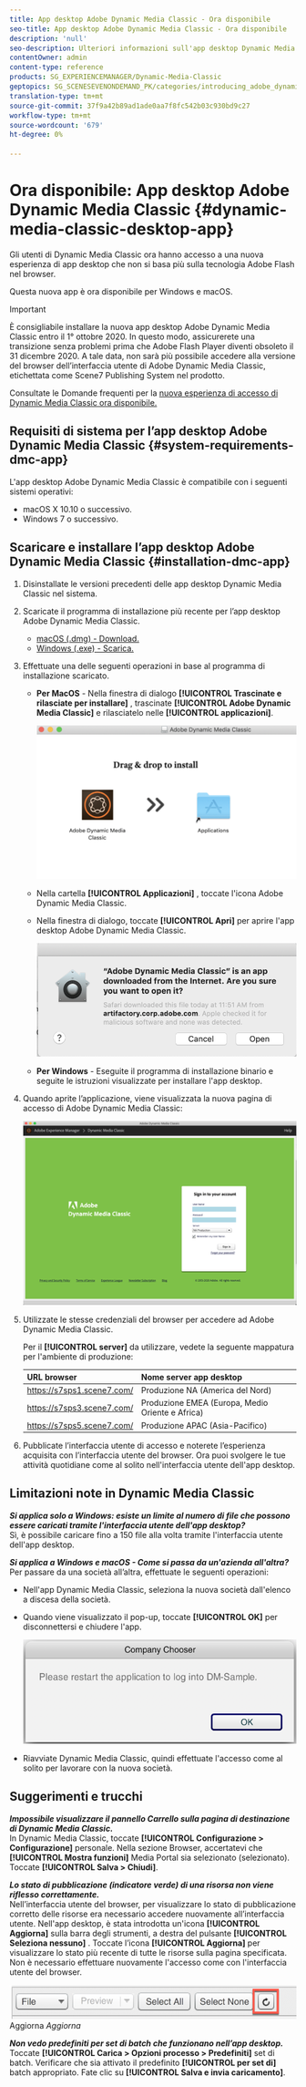 ```yaml
---
title: App desktop Adobe Dynamic Media Classic - Ora disponibile
seo-title: App desktop Adobe Dynamic Media Classic - Ora disponibile
description: 'null'
seo-description: Ulteriori informazioni sull'app desktop Dynamic Media Classic.
contentOwner: admin
content-type: reference
products: SG_EXPERIENCEMANAGER/Dynamic-Media-Classic
geptopics: SG_SCENESEVENONDEMAND_PK/categories/introducing_adobe_dynamic_media_classic
translation-type: tm+mt
source-git-commit: 37f9a42b89ad1ade0aa7f8fc542b03c930bd9c27
workflow-type: tm+mt
source-wordcount: '679'
ht-degree: 0%

---
```



# Ora disponibile: App desktop Adobe Dynamic Media Classic {#dynamic-media-classic-desktop-app}

Gli utenti di Dynamic Media Classic ora hanno accesso a una nuova esperienza di app desktop che non si basa più sulla tecnologia Adobe Flash nel browser.

Questa nuova app è ora disponibile per Windows e macOS.

>[!IMPORTANT]
>
>È consigliabile installare la nuova app desktop Adobe Dynamic Media Classic entro il 1° ottobre 2020. In questo modo, assicurerete una transizione senza problemi prima che Adobe Flash Player diventi obsoleto il 31 dicembre 2020. A tale data, non sarà più possibile accedere alla versione del browser dell’interfaccia utente di Adobe Dynamic Media Classic, etichettata come Scene7 Publishing System nel prodotto.

Consultate le Domande frequenti per la [nuova esperienza di accesso di Dynamic Media Classic ora disponibile.](/help/new-ui-2020.md)

## Requisiti di sistema per l’app desktop Adobe Dynamic Media Classic {#system-requirements-dmc-app}

L&#39;app desktop Adobe Dynamic Media Classic è compatibile con i seguenti sistemi operativi:
* macOS X 10.10 o successivo.
* Windows 7 o successivo.

## Scaricare e installare l’app desktop Adobe Dynamic Media Classic {#installation-dmc-app}

1. Disinstallate le versioni precedenti delle app desktop Dynamic Media Classic nel sistema.

1. Scaricate il programma di installazione più recente per l’app desktop Adobe Dynamic Media Classic.

   * [macOS (.dmg) - Download.](http://download.macromedia.com/dynamic-media-classic/20.20.1/adobe-dynamic-media-classic-20.20.1.dmg)
   * [Windows (.exe) - Scarica.](lhttp://download.macromedia.com/dynamic-media-classic/20.20.1/adobe-dynamic-media-classic-20.20.1.exe)

1. Effettuate una delle seguenti operazioni in base al programma di installazione scaricato.

   * **Per MacOS** - Nella finestra di dialogo **[!UICONTROL Trascinate e rilasciate per installare]** , trascinate **[!UICONTROL Adobe Dynamic Media Classic]** e rilasciatelo nelle **[!UICONTROL applicazioni]**.

      ![Installazione tramite trascinamento in macOS](/help/assets/dragondrop-install.png)

   * Nella cartella **[!UICONTROL Applicazioni]** , toccate l&#39;icona Adobe Dynamic Media Classic.
   * Nella finestra di dialogo, toccate **[!UICONTROL Apri]** per aprire l&#39;app desktop Adobe Dynamic Media Classic.

      ![Apri app scaricata](/help/assets/open-dmclassicapp.png)

   * **Per Windows** - Eseguite il programma di installazione binario e seguite le istruzioni visualizzate per installare l&#39;app desktop.

1. Quando aprite l’applicazione, viene visualizzata la nuova pagina di accesso di Adobe Dynamic Media Classic:

   ![Accesso Dynamic Media Classic](/help/assets/dmclassic-login.png)

1. Utilizzate le stesse credenziali del browser per accedere ad Adobe Dynamic Media Classic.

   Per il **[!UICONTROL server]** da utilizzare, vedete la seguente mappatura per l&#39;ambiente di produzione:

   | URL browser | Nome server app desktop |
   |---|---|
   | https://s7sps1.scene7.com/ | Produzione NA (America del Nord) |
   | https://s7sps3.scene7.com/ | Produzione EMEA (Europa, Medio Oriente e Africa) |
   | https://s7sps5.scene7.com/ | Produzione APAC (Asia-Pacifico) |

1. Pubblicate l’interfaccia utente di accesso e noterete l’esperienza acquisita con l’interfaccia utente del browser. Ora puoi svolgere le tue attività quotidiane come al solito nell&#39;interfaccia utente dell&#39;app desktop.

## Limitazioni note in Dynamic Media Classic

**_Si applica solo a Windows: esiste un limite al numero di file che possono essere caricati tramite l&#39;interfaccia utente dell&#39;app desktop?_**<br> Sì, è possibile caricare fino a 150 file alla volta tramite l&#39;interfaccia utente dell&#39;app desktop.

**_Si applica a Windows e macOS - Come si passa da un&#39;azienda all&#39;altra?_**<br> Per passare da una società all’altra, effettuate le seguenti operazioni:
* Nell&#39;app Dynamic Media Classic, seleziona la nuova società dall&#39;elenco a discesa della società.
* Quando viene visualizzato il pop-up, toccate **[!UICONTROL OK]** per disconnettersi e chiudere l&#39;app.

   ![Riavviate l&#39;app per utilizzare la nuova società](/help/assets/dmclassic-new-company.png)
* Riavviate Dynamic Media Classic, quindi effettuate l&#39;accesso come al solito per lavorare con la nuova società.

## Suggerimenti e trucchi

**_Impossibile visualizzare il pannello Carrello sulla pagina di destinazione di Dynamic Media Classic._**<br> In Dynamic Media Classic, toccate **[!UICONTROL Configurazione > Configurazione]** personale. Nella sezione Browser, accertatevi che **[!UICONTROL Mostra funzioni]** Media Portal sia selezionato (selezionato). Toccate **[!UICONTROL Salva > Chiudi]**.

**_Lo stato di pubblicazione (indicatore verde) di una risorsa non viene riflesso correttamente._**<br> Nell’interfaccia utente del browser, per visualizzare lo stato di pubblicazione corretto delle risorse era necessario accedere nuovamente all’interfaccia utente. Nell&#39;app desktop, è stata introdotta un&#39;icona **[!UICONTROL Aggiorna]** sulla barra degli strumenti, a destra del pulsante **[!UICONTROL Seleziona nessuno]** . Toccate l’icona **[!UICONTROL Aggiorna]** per visualizzare lo stato più recente di tutte le risorse sulla pagina specificata. Non è necessario effettuare nuovamente l&#39;accesso come con l&#39;interfaccia utente del browser.

![Icona](/help/assets/refresh-icon.png)Aggiorna *Aggiorna*

**_Non vedo predefiniti per set di batch che funzionano nell’app desktop._**<br> Toccate **[!UICONTROL Carica > Opzioni processo > Predefiniti]** set di batch. Verificare che sia attivato il predefinito **[!UICONTROL per set di]** batch appropriato. Fate clic su **[!UICONTROL Salva e invia caricamento]**.
